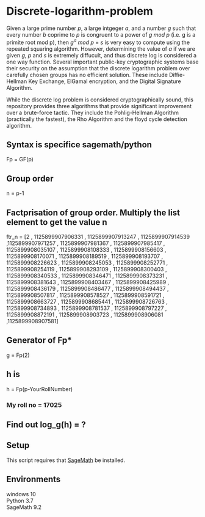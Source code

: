 # Discrete-logarithm-problem

Given a large prime number *p*, a large intgeger *a*, and a number *g* such that every number *b* coprime to *p* is congruent to a power of *g mod p* (i.e. g is a primite root mod p), then *g<sup>a</sup> mod p* = *s* is very easy to compute using the repeated squaring algorithm.  However, determining the value of *a* if we are given *g*, *p* and *s* is extremely diffucult, and thus discrete log is considered a one way function.  Several important public-key cryptographic systems base their security on the assumption that the discrete logarithm problem over carefully chosen groups has no efficient solution. These include Diffie-Hellman Key Exchange, ElGamal encryption, and the Digital Signature Algorithm. 

While the discrete log problem is considered cryptographically sound, this repository provides three algorithms that provide significant improvement over a brute-force tactic.  They include the Pohlig-Hellman Algorithm (practically the fastest), the Rho Algorithm and the floyd cycle detection algorithm.

## Syntax is specifice sagemath/python 


Fp = GF(p)

## Group order
n = p-1

## Factprisation of group order. Multiply the list element to get the value n

ftr_n = [2 , 1125899907906331 , 1125899907913247 , 1125899907914539 ,1125899907971257 , 1125899907981367 , 1125899907985417 , 1125899908035107 , 1125899908108333 , 1125899908156603 , 1125899908170071 , 1125899908189519 , 1125899908193707 , 1125899908226623 , 1125899908245053 , 1125899908252771 , 1125899908254119 , 1125899908293109 , 1125899908300403 , 1125899908340533 , 1125899908346471 , 1125899908373231 , 1125899908381643 , 1125899908403467 , 1125899908425989 , 1125899908436179 , 1125899908486477 , 1125899908494437 , 1125899908507817 , 1125899908578527 , 1125899908591721 , 1125899908663727 , 1125899908685441 , 1125899908726763 , 1125899908734893 , 1125899908781537 , 1125899908797227 , 1125899908872191 , 1125899908903723 , 1125899908906081 ,1125899908907581]

## Generator of Fp*
g = Fp(2)


## h is 
h = Fp(p-YourRollNumber)

### My roll no = 17025


## Find out log_g(h) = ? 


## Setup
This script requires that [SageMath](https://www.sagemath.org/) be installed.


## Environments
windows 10 <br>
Python 3.7 <br>
SageMath 9.2  <br>
